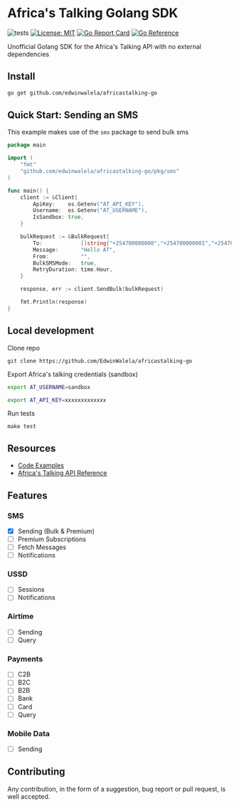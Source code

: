 # Africa's Talking Golang SDK
![tests](https://github.com/edwinwalela/africastalking-go/actions/workflows/test.yaml/badge.svg) [![License: MIT](https://img.shields.io/badge/License-MIT-blue.svg)](https://opensource.org/licenses/MIT) [![Go Report Card](https://goreportcard.com/badge/github.com/edwinwalela/africastalking-go)](https://goreportcard.com/report/github.com/edwinwalela/africastalking-go)  [![Go Reference](https://pkg.go.dev/badge/badge/github.com/edwinwalela/africastalking-go)](https://pkg.go.dev/github.com/edwinwalela/africastalking-go) 

Unofficial Golang SDK for the Africa's Talking API with no external dependencies

## Install   
```bash
go get github.com/edwinwalela/africastalking-go
```

## Quick Start: Sending an SMS
This example makes use of the `sms` package to send bulk sms
```go
package main

import (
	"fmt"
	"github.com/edwinwalela/africastalking-go/pkg/sms"
)

func main() {
	client := &Client{
		ApiKey:    os.Getenv("AT_API_KEY"),
		Username:  os.Getenv("AT_USERNAME"),
		IsSandbox: true,
	}

	bulkRequest := &BulkRequest{
		To:            []string{"+254700000000","+254700000001","+254700000002"},
		Message:       "Hello AT",
		From:          "",
		BulkSMSMode:   true,
		RetryDuration: time.Hour,
	}

	response, err := client.SendBulk(bulkRequest)

	fmt.Println(response)
}
```
## Local development

Clone repo

```
git clone https://github.com/EdwinWalela/africastalking-go
```

Export Africa's talking credentials (sandbox)

```bash
export AT_USERNAME=sandbox

export AT_API_KEY=xxxxxxxxxxxxx
```

Run tests

```
make test
```
## Resources

- [Code Examples](./examples/)
- [Africa's Talking API Reference](https://developers.africastalking.com/docs/)

## Features

### SMS
- [x] Sending (Bulk & Premium)
- [ ] Premium Subscriptions
- [ ] Fetch Messages
- [ ] Notifications

### USSD
- [ ] Sessions
- [ ] Notifications

### Airtime
- [ ] Sending
- [ ] Query

### Payments
- [ ] C2B
- [ ] B2C
- [ ] B2B
- [ ] Bank
- [ ] Card
- [ ] Query

### Mobile Data
- [ ] Sending

## Contributing

Any contribution, in the form of a suggestion, bug report or pull request, is well accepted.